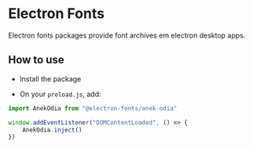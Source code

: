 # Electron Fonts

Electron fonts packages provide font archives em electron desktop apps.

## How to use

* Install the package

* On your `preload.js`, add:

```ts
import AnekOdia from "@electron-fonts/anek-odia"

window.addEventListener("DOMContentLoaded", () => {
    AnekOdia.inject()
})
```